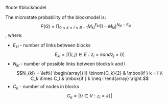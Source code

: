 #note #blockmodel 

The microstate probability of the blockmodel is:
$$P(G) = \prod_{0 \leq k \leq l \leq B -1} M_{kl}^{E_{kl}} (1 - M_{kl})^{N_{kl} - E_{kl}}$$
, where:
- $E_{kl}$ - number of links between blocks
$$E_{kl} = |\{ (i, j) \in E : z_i = k and z_j = l \}|$$
- $N_{kl}$ - number of possible links between blocks k and l
$$N_{kl} = 
\left\{
	\begin{array}{ll}
		\binom{C_k}{2}  & \mbox{if } k = l \\
		C_k \times C_l & \mbox{if } k \neq l
	\end{array}
\right.$$
- $C_k$ - number of nodes in blocks
$$C_k = |\{ i \in V : z_i = k \}|$$
